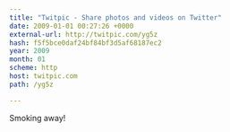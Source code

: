 ```yaml
---
title: "Twitpic - Share photos and videos on Twitter"
date: 2009-01-01 00:27:26 +0000
external-url: http://twitpic.com/yg5z
hash: f5f5bce0daf24bf84bf3d5af68187ec2
year: 2009
month: 01
scheme: http
host: twitpic.com
path: /yg5z

---
```


Smoking away! 
